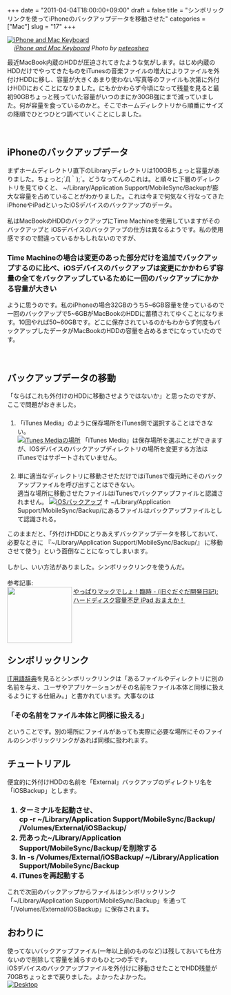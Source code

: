 +++
date = "2011-04-04T18:00:00+09:00"
draft = false
title = "シンボリックリンクを使ってiPhoneのバックアップデータを移動させた"
categories = ["Mac"]
slug = "17"
+++

<p><a href="http://www.flickr.com/photos/59668110@N04/5537093690/" title="iPhone and Mac Keyboard by peteoshea, on Flickr" target="_blank"><img class="flickr_photo" src="http://farm6.static.flickr.com/5099/5537093690_6aab8511b9_z.jpg"  alt="iPhone and Mac Keyboard" width="NaNpx"/></a><br /><cite class="flickr_photographer"><img src="http://farm4.static.flickr.com/3329/favicons/72157601614001242_7730.png" width="16" /><a href="http://www.flickr.com/photos/59668110@N04/5537093690/">iPhone and Mac Keyboard</a> Photo by <a href="http://www.flickr.com/photos/59668110@N04/">peteoshea</a></cite></p>

最近MacBook内蔵のHDDが圧迫されてきたような気がします。はじめ内蔵のHDDだけでやってきたものをiTunesの音楽ファイルの増大によりファイルを外付けHDDに移し、容量が大きくあまり使わない写真等のファイルも次第に外付けHDDにおくことになりました。にもかかわらず今頃になって残量を見ると最初90GBちょっと残っていた容量がいつのまにか30GB強にまで減っていました。何が容量を食っているのかと。そこでホームディレクトリから順番にサイズの降順でひとつひとつ調べていくことにしました。<br />
<a name="more"></a><br />
<br />
<h2>iPhoneのバックアップデータ</h2>まずホームディレクトリ直下のLibraryディレクトリは100GBちょっと容量がありました。ちょっと;´Д｀);´。どうなってんのこれは。と順々に下層のディレクトリを見てゆくと、 ~/Library/Application Support/MobileSync/Backupが膨大な容量を占めていることがわかりました。これは今まで何気なく行なってきたiPhoneやiPadといったiOSデバイスのバックアップのデータ。<br />
<br />
私はMacBookのHDDのバックアップにTime Machineを使用していますがそのバックアップと iOSデバイスのバックアップの仕方は異なるようです。私の使用感ですので間違っているかもしれないのですが、<br />
<h3>Time Machineの場合は変更のあった部分だけを追加でバックアップするのに比べ、iOSデバイスのバックアップは変更にかかわらず容量の全てをバックアップしているために一回のバックアップにかかる容量が大きい</h3>ように思うのです。私のiPhoneの場合32GBのうち5~6GB容量を使っているので一回のバックアップで5~6GBがMacBookのHDDに蓄積されてゆくことになります。10回やれば50~60GBです。どこに保存されているのかもわからず何度もバックアップしたデータがMacBookのHDDの容量を占めるまでになっていたのです。<br />
<br />
<br />
<h2>バックアップデータの移動</h2>「ならばこれも外付けのHDDに移動させようではないか」と思ったのですが、ここで問題がおきました。<br />
<ol><h3>
</h3><li>「iTunes Media」のように保存場所をiTunes側で選択することはできない。</li>
<a href="http://www.flickr.com/photos/kenke_n/5588391032/" rel="nofollow" target="_blank" title="iTunes Mediaの場所 by kenke_n, on Flickr"><img alt="iTunes Mediaの場所" class="flickr_photo" src="http://farm6.static.flickr.com/5024/5588391032_43a82e574e.jpg" /></a> 「iTunes Media」は保存場所を選ぶことができますが、IOSデバイスのバックアップディレクトリの場所を変更する方法はiTunesではサポートされていません。 <h3>
</h3><li>単に適当なディレクトリに移動させただけではiTunesで復元時にそのバックアップファイルを呼び出すことはできない。</li>
適当な場所に移動させたファイルはiTunesでバックアップファイルと認識されません。 <a href="http://www.flickr.com/photos/kenke_n/5587811853/" rel="nofollow" target="_blank" title="iOSバックアップ by kenke_n, on Flickr"><img alt="iOSバックアップ" class="flickr_photo" src="http://farm6.static.flickr.com/5092/5587811853_b945063a93.jpg" /></a> ↑ ~/Library/Application Support/MobileSync/Backup/にあるファイルはバックアップファイルとして認識される。 </ol>このままだと、「外付けHDDにとりあえずバックアップデータを移しておいて、必要なときに 『~/Library/Application Support/MobileSync/Backup/』 に移動させて使う」という面倒なことになってしまいます。<br />
<br />
しかし、いい方法がありました。シンボリックリンクを使うんだ。<br />
<br />
参考記事:<br />
<a href="http://www.love-mac.net/2011/03/ipad.html" rel="nofollow" target="_blank"><img align="left" alt="" border="0" class="alignleft" height="130" src="http://capture.heartrails.com/150x130/shadow?http://www.love-mac.net/2011/03/ipad.html" width="150" /></a><a href="http://www.love-mac.net/2011/03/ipad.html" rel="nofollow" target="_blank">やっぱりマックでしょ！臨時 - (旧ぐだぐだ開発日記): ハードディスク容量不足 iPad おまえか！</a><a href="http://b.hatena.ne.jp/entry/http://www.love-mac.net/2011/03/ipad.html" rel="nofollow" target="_blank"><img alt="" border="0" src="http://b.hatena.ne.jp/entry/image/http://www.love-mac.net/2011/03/ipad.html" /></a><br />
<br />
<span style="color: grey; font-size: 80%;"></span><br />
<br />
<strong></strong><br />
<br />
<h2>シンボリックリンク</h2><a href="http://e-words.jp/w/E382B7E383B3E3839CE383AAE38383E382AFE383AAE383B3E382AF.html">IT用語辞典</a>を見るとシンボリックリンクは「あるファイルやディレクトリに別の名前を与え、ユーザやアプリケーションがその名前をファイル本体と同様に扱えるようにする仕組み。」と書かれています。大事なのは<br />
<h3>「その名前をファイル本体と同様に扱える」</h3>ということです。別の場所にファイルがあっても実際に必要な場所にそのファイルのシンボリックリンクがあれば同様に扱われます。<br />
<h2>チュートリアル</h2>便宜的に外付けHDDの名前を「External」バックアップのディレクトリ名を「iOSBackup」とします。<br />
<h3><ol><li>ターミナルを起動させ、<br />
cp -r ~/Library/Application Support/MobileSync/Backup/ /Volumes/External/iOSBackup/ </li>
<li>元あった~/Library/Application Support/MobileSync/Backup/を削除する</li>
<li>ln -s /Volumes/External/iOSBackup/ ~/Library/Application Support/MobileSync/Backup</li>
<li>iTunesを再起動する</li>
</ol></h3>これで次回のバックアップからファイルはシンボリックリンク「~/Library/Application Support/MobileSync/Backup」を通って「/Volumes/External/iOSBackup」に保存されます。<br />
<h2>おわりに</h2>使ってないバックアップファイル(一年以上前のものなど)は残しておいても仕方ないので削除して容量を減らすのもひとつの手です。<br />
iOSデバイスのバックアップファイルを外付けに移動させたことでHDD残量が70GBちょっとまで戻りました。よかったよかった。<br />
<a href="http://www.flickr.com/photos/kenke_n/5587797755/" rel="nofollow" target="_blank" title="Desktop by kenke_n, on Flickr"><img alt="Desktop" class="flickr_photo" src="http://farm6.static.flickr.com/5094/5587797755_df121e111b.jpg" /></a>
